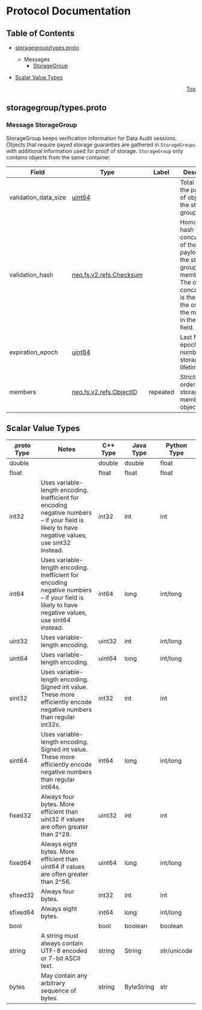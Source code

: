 # Protocol Documentation
<a name="top"></a>

## Table of Contents

- [storagegroup/types.proto](#storagegroup/types.proto)

  - Messages
    - [StorageGroup](#neo.fs.v2.storagegroup.StorageGroup)
    

- [Scalar Value Types](#scalar-value-types)



<a name="storagegroup/types.proto"></a>
<p align="right"><a href="#top">Top</a></p>

## storagegroup/types.proto


 <!-- end services -->


<a name="neo.fs.v2.storagegroup.StorageGroup"></a>

### Message StorageGroup
StorageGroup keeps verification information for Data Audit sessions. Objects
that require payed storage guaranties are gathered in `StorageGroups` with
additional information used for proof of storage. `StorageGroup` only
contains objects from the same container.


| Field | Type | Label | Description |
| ----- | ---- | ----- | ----------- |
| validation_data_size | [uint64](#uint64) |  | Total size of the payloads of objects in the storage group |
| validation_hash | [neo.fs.v2.refs.Checksum](#neo.fs.v2.refs.Checksum) |  | Homomorphic hash from the concatenation of the payloads of the storage group members. The order of concatenation is the same as the order of the members in the `members` field. |
| expiration_epoch | [uint64](#uint64) |  | Last NeoFS epoch number of the storage group lifetime |
| members | [neo.fs.v2.refs.ObjectID](#neo.fs.v2.refs.ObjectID) | repeated | Strictly ordered list of storage group member objects |

 <!-- end messages -->

 <!-- end enums -->



## Scalar Value Types

| .proto Type | Notes | C++ Type | Java Type | Python Type |
| ----------- | ----- | -------- | --------- | ----------- |
| <a name="double" /> double |  | double | double | float |
| <a name="float" /> float |  | float | float | float |
| <a name="int32" /> int32 | Uses variable-length encoding. Inefficient for encoding negative numbers – if your field is likely to have negative values, use sint32 instead. | int32 | int | int |
| <a name="int64" /> int64 | Uses variable-length encoding. Inefficient for encoding negative numbers – if your field is likely to have negative values, use sint64 instead. | int64 | long | int/long |
| <a name="uint32" /> uint32 | Uses variable-length encoding. | uint32 | int | int/long |
| <a name="uint64" /> uint64 | Uses variable-length encoding. | uint64 | long | int/long |
| <a name="sint32" /> sint32 | Uses variable-length encoding. Signed int value. These more efficiently encode negative numbers than regular int32s. | int32 | int | int |
| <a name="sint64" /> sint64 | Uses variable-length encoding. Signed int value. These more efficiently encode negative numbers than regular int64s. | int64 | long | int/long |
| <a name="fixed32" /> fixed32 | Always four bytes. More efficient than uint32 if values are often greater than 2^28. | uint32 | int | int |
| <a name="fixed64" /> fixed64 | Always eight bytes. More efficient than uint64 if values are often greater than 2^56. | uint64 | long | int/long |
| <a name="sfixed32" /> sfixed32 | Always four bytes. | int32 | int | int |
| <a name="sfixed64" /> sfixed64 | Always eight bytes. | int64 | long | int/long |
| <a name="bool" /> bool |  | bool | boolean | boolean |
| <a name="string" /> string | A string must always contain UTF-8 encoded or 7-bit ASCII text. | string | String | str/unicode |
| <a name="bytes" /> bytes | May contain any arbitrary sequence of bytes. | string | ByteString | str |

